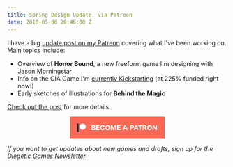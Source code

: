 ```yaml
---
title: Spring Design Update, via Patreon
date: 2018-05-06 20:46:00 Z
---
```


I have a big [update post on my Patreon](https://www.patreon.com/posts/update-so-many-18489316) covering what I've been working on. Main topics include:

* Overview of **Honor Bound**, a new freeform game I'm designing with Jason Morningstar
* Info on the CIA Game I'm [currently Kickstarting](https://www.kickstarter.com/projects/mmasnick/cia-collect-it-all/) (at 225% funded right now!)
* Early sketches of illustrations for **Behind the Magic**

[Check out the post](https://www.patreon.com/posts/update-so-many-18489316) for more details.

<div class="">
    <a href="https://www.patreon.com/bePatron?u=554536"><img src="/img/become_a_patron_button.png" alt="become a backer on Patreon" style="display:block; margin:auto"></a>
</div>

*If you want to get updates about new games and drafts, sign up for the [Diegetic Games Newsletter](http://diegeticgames.us9.list-manage1.com/subscribe?u=e4f0b45dd4eb576171853a903&id=cacabf37ec)*
